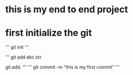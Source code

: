 # this is my end to end project

# first initialize the git
'''
git init
'''

'''
git add abc.txt

git.add.
'''
'''
git commit -m "this is my first commit"
'''